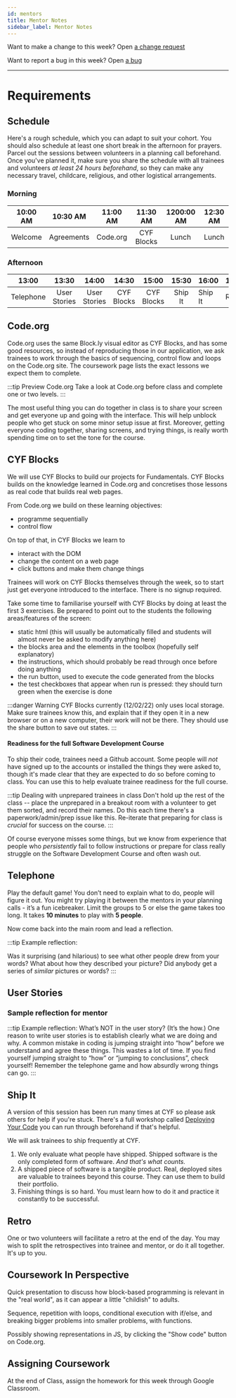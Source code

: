 ```yaml
---
id: mentors
title: Mentor Notes
sidebar_label: Mentor Notes
---
```


Want to make a change to this week? Open [a change request](https://github.com/CodeYourFuture/syllabus/issues/new?assignees=&labels=enhancement&template=change-request.md&title=)

Want to report a bug in this week? Open [a bug](https://github.com/CodeYourFuture/syllabus/issues/new?assignees=&labels=bug&template=bug-report.md&title=)

---

# Requirements

## Schedule

Here's a rough schedule, which you can adapt to suit your cohort. You should also schedule at least one short break in the afternoon for prayers. Parcel out the sessions between volunteers in a planning call beforehand. Once you've planned it, make sure you share the schedule with all trainees and volunteers _at least 24 hours beforehand_, so they can make any necessary travel, childcare, religious, and other logistical arrangements.

### Morning

| 10:00 AM |  10:30 AM  | 11:00 AM |  11:30 AM  | 1200:00 AM | 12:30 AM |
| :------: | :--------: | :------: | :--------: | :--------: | :------: |
| Welcome  | Agreements | Code.org | CYF Blocks |   Lunch    |  Lunch   |

### Afternoon

|   13:00   |    13:30     |    14:00     |   14:30    |   15:00    |  15:30  | 16:00   | 16:30 |
| :-------: | :----------: | :----------: | :--------: | :--------: | :-----: | ------- | ----- |
| Telephone | User Stories | User Stories | CYF Blocks | CYF Blocks | Ship It | Ship It | Retro |

## Code.org

Code.org uses the same Block.ly visual editor as CYF Blocks, and has some good resources, so instead of reproducing those in our application, we ask trainees to work through the basics of sequencing, control flow and loops on the Code.org site. The coursework page lists the exact lessons we expect them to complete.

:::tip Preview Code.org
Take a look at Code.org before class and complete one or two levels.
:::

The most useful thing you can do together in class is to share your screen and get everyone up and going with the interface. This will help unblock people who get stuck on some minor setup issue at first. Moreover, getting everyone coding together, sharing screens, and trying things, is really worth spending time on to set the tone for the course.

## CYF Blocks

We will use CYF Blocks to build our projects for Fundamentals. CYF Blocks builds on the knowledge learned in Code.org and concretises those lessons as real code that builds real web pages.

From Code.org we build on these learning objectives:

- programme sequentially
- control flow

On top of that, in CYF Blocks we learn to

- interact with the DOM
- change the content on a web page
- click buttons and make them change things

Trainees will work on CYF Blocks themselves through the week, so to start just get everyone introduced to the interface. There is no signup required.

Take some time to familiarise yourself with CYF Blocks by doing at least the first 3 exercises. Be prepared to point out to the students the following areas/features of the screen:

- static html (this will usually be automatically filled and students will almost never be asked to modify anything here)
- the blocks area and the elements in the toolbox (hopefully self explanatory)
- the instructions, which should probably be read through once before doing anything
- the run button, used to execute the code generated from the blocks
- the test checkboxes that appear when run is pressed: they should turn green when the exercise is done

:::danger Warning
CYF Blocks currently (12/02/22) only uses local storage. Make sure trainees know this, and explain that if they open it in a new browser or on a new computer, their work will not be there. They should use the share button to save out states.
:::

#### Readiness for the full Software Development Course

To ship their code, trainees need a Github account. Some people will _not_ have signed up to the accounts or installed the things they were asked to, though it's made clear that they are expected to do so before coming to class. You can use this to help evaluate trainee readiness for the full course.

:::tip Dealing with unprepared trainees in class
Don't hold up the rest of the class -- place the unprepared in a breakout room with a volunteer to get them sorted, and record their names. Do this each time there's a paperwork/admin/prep issue like this. Re-iterate that preparing for class is _crucial_ for success on the course.
:::

Of course everyone misses some things, but we know from experience that people who _persistently_ fail to follow instructions or prepare for class really struggle on the Software Development Course and often wash out.

## Telephone

Play the default game! You don’t need to explain what to do, people will figure it out. You might try playing it between the mentors in your planning calls - it’s a fun icebreaker. Limit the groups to 5 or else the game takes too long. It takes **10 minutes** to play with **5 people**.

Now come back into the main room and lead a reflection.

:::tip Example reflection:

Was it surprising (and hilarious) to see what other people drew from your words? What about how they described your picture? Did anybody get a series of _similar_ pictures or words?
:::

## User Stories

### Sample reflection for mentor

:::tip Example reflection:
What’s NOT in the user story? (It’s the how.) One reason to write user stories is to establish clearly what we are doing and why. A common mistake in coding is jumping straight into “how” before we understand and agree these things. This wastes a lot of time. If you find yourself jumping straight to “how” or “jumping to conclusions”, check yourself! Remember the telephone game and how absurdly wrong things can go.
:::

## Ship It

A version of this session has been run many times at CYF so please ask others for help if you're stuck. There's a full workshop called [Deploying Your Code](https://syllabus.codeyourfuture.io/workshops/deployment/) you can run through beforehand if that's helpful.

We will ask trainees to ship frequently at CYF.

1. We only evaluate what people have shipped. Shipped software is the only completed form of software. _And that's what counts._
2. A shipped piece of software is a tangible product. Real, deployed sites are valuable to trainees beyond this course. They can use them to build their portfolio.
3. Finishing things is so hard. You must learn how to do it and practice it constantly to be successful.

## Retro

One or two volunteers will facilitate a retro at the end of the day. You may wish to split the retrospectives into trainee and mentor, or do it all together. It's up to you.

## Coursework In Perspective

Quick presentation to discuss how block-based programming is relevant in the "real world", as it can appear a little "childish" to adults.

Sequence, repetition with loops, conditional execution with if/else, and breaking bigger problems into smaller problems, with functions.

Possibly showing representations in JS, by clicking the "Show code" button on Code.org.

## Assigning Coursework

At the end of Class, assign the homework for this week through Google Classroom.
